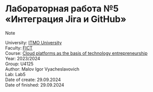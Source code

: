 # Лабораторная работа №5 «Интеграция Jira и GitHub»

> [!NOTE]
> University: [ITMO University](https://itmo.ru/ru/)</br>
> Faculty: [FICT](https://fict.itmo.ru)</br>
> Course: [Cloud platforms as the basis of technology entrepreneurship](https://itmo-ict-faculty.github.io/cloud-platforms-as-the-basis-of-technology-entrepreneurship/)</br>
> Year: 2023/2024</br>
> Group: U4125</br>
> Author: Malov Igor Vyacheslavovich </br>
> Lab: Lab5</br>
> Date of create: 29.09.2024</br>
> Date of finished: 29.09.2024</br>

